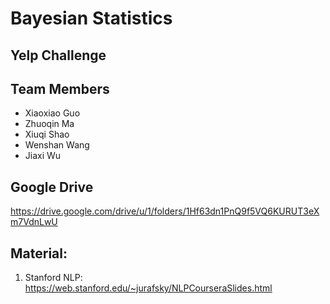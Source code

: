 # Bayesian Statistics
## Yelp Challenge

## Team Members
+ Xiaoxiao Guo
+ Zhuoqin Ma
+ Xiuqi Shao
+ Wenshan Wang
+ Jiaxi Wu

## Google Drive 
https://drive.google.com/drive/u/1/folders/1Hf63dn1PnQ9f5VQ6KURUT3eXm7VdnLwU

## Material:
1. Stanford NLP: https://web.stanford.edu/~jurafsky/NLPCourseraSlides.html
